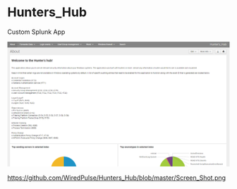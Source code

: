 # Hunters_Hub
Custom Splunk App


![Alt text](https://github.com/WiredPulse/Hunters_Hub/blob/master/Screen_Shot.png?raw=true "Optional Title")


https://github.com/WiredPulse/Hunters_Hub/blob/master/Screen_Shot.png
